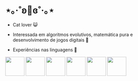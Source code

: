 # ⋆｡‧˚ʚ🍓ɞ˚‧｡⋆
+ Cat lover 😺

+ Interessada em algoritmos evolutivos, matemática pura e desenvolvimento de jogos digitais 🐻

+ Experiências nas linguagens 🐰
<div>
    <img src="https://cdn.jsdelivr.net/gh/devicons/devicon/icons/python/python-original-wordmark.svg" width="60" height="60" style="display: inline-block;" />
    <img src="https://cdn.jsdelivr.net/gh/devicons/devicon/icons/jupyter/jupyter-original-wordmark.svg" width="60" height="60" style="display: inline-block;" />
    <img src="https://cdn.jsdelivr.net/gh/devicons/devicon/icons/matlab/matlab-original.svg" width="60" height="60" style="display: inline-block;" />
    <img src="https://cdn.jsdelivr.net/gh/devicons/devicon/icons/c/c-original.svg" width="60" height="60" style="display: inline-block;" />
    <img src="https://cdn.jsdelivr.net/gh/devicons/devicon/icons/cplusplus/cplusplus-original.svg" width="60" height="60" style="display: inline-block;"  />
    <img src="https://cdn.jsdelivr.net/gh/devicons/devicon/icons/csharp/csharp-original.svg"width="60" height="60" style="display: inline-block;"  />
</div>
